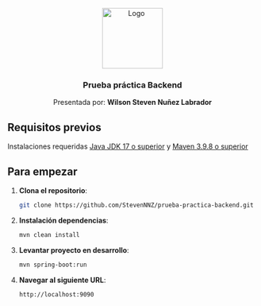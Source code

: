 <p align="center">
    <img src="https://static-00.iconduck.com/assets.00/spring-icon-256x256-2efvkvky.png" alt="Logo" width=122 height=122>

<h3 align="center">Prueba práctica Backend</h3>

  <p align="center">
    Presentada por: <b>Wilson Steven Nuñez Labrador</b>

  </p>
</p>

## Requisitos previos

Instalaciones requeridas 
[Java JDK 17 o superior](https://www.oracle.com/java/technologies/downloads/#java17) 
y [Maven 3.9.8 o superior](https://maven.apache.org/download.cgi)

## Para empezar

1. **Clona el repositorio**:

   ```bash
   git clone https://github.com/StevenNNZ/prueba-practica-backend.git
   ```

2. **Instalación dependencias**:

   ```bash
   mvn clean install
   ```

3. **Levantar proyecto en desarrollo**:

   ```bash
   mvn spring-boot:run
   ```

4. **Navegar al siguiente URL**:

   ```bash
   http://localhost:9090
   ```